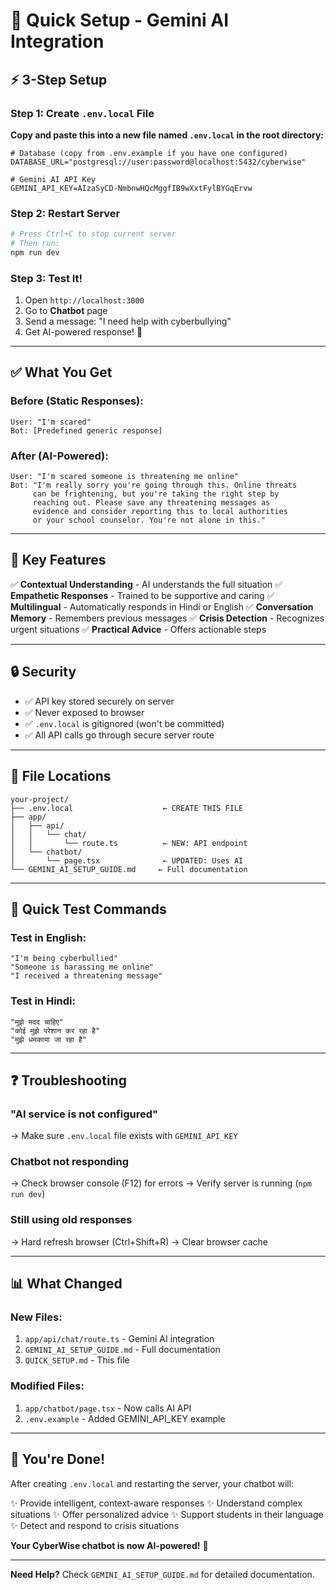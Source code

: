 # 🚀 Quick Setup - Gemini AI Integration

## ⚡ 3-Step Setup

### Step 1: Create `.env.local` File

**Copy and paste this into a new file named `.env.local` in the root directory:**

```env
# Database (copy from .env.example if you have one configured)
DATABASE_URL="postgresql://user:password@localhost:5432/cyberwise"

# Gemini AI API Key
GEMINI_API_KEY=AIzaSyCD-NmbnwHQcMggfIB9wXxtFylBYGqErvw
```

### Step 2: Restart Server

```bash
# Press Ctrl+C to stop current server
# Then run:
npm run dev
```

### Step 3: Test It!

1. Open `http://localhost:3000`
2. Go to **Chatbot** page
3. Send a message: "I need help with cyberbullying"
4. Get AI-powered response! 🎉

---

## ✅ What You Get

### Before (Static Responses):
```
User: "I'm scared"
Bot: [Predefined generic response]
```

### After (AI-Powered):
```
User: "I'm scared someone is threatening me online"
Bot: "I'm really sorry you're going through this. Online threats 
     can be frightening, but you're taking the right step by 
     reaching out. Please save any threatening messages as 
     evidence and consider reporting this to local authorities 
     or your school counselor. You're not alone in this."
```

---

## 🎯 Key Features

✅ **Contextual Understanding** - AI understands the full situation
✅ **Empathetic Responses** - Trained to be supportive and caring
✅ **Multilingual** - Automatically responds in Hindi or English
✅ **Conversation Memory** - Remembers previous messages
✅ **Crisis Detection** - Recognizes urgent situations
✅ **Practical Advice** - Offers actionable steps

---

## 🔒 Security

- ✅ API key stored securely on server
- ✅ Never exposed to browser
- ✅ `.env.local` is gitignored (won't be committed)
- ✅ All API calls go through secure server route

---

## 📝 File Locations

```
your-project/
├── .env.local                    ← CREATE THIS FILE
├── app/
│   ├── api/
│   │   └── chat/
│   │       └── route.ts          ← NEW: API endpoint
│   └── chatbot/
│       └── page.tsx              ← UPDATED: Uses AI
└── GEMINI_AI_SETUP_GUIDE.md     ← Full documentation
```

---

## 🧪 Quick Test Commands

### Test in English:
```
"I'm being cyberbullied"
"Someone is harassing me online"
"I received a threatening message"
```

### Test in Hindi:
```
"मुझे मदद चाहिए"
"कोई मुझे परेशान कर रहा है"
"मुझे धमकाया जा रहा है"
```

---

## ❓ Troubleshooting

### "AI service is not configured"
→ Make sure `.env.local` file exists with `GEMINI_API_KEY`

### Chatbot not responding
→ Check browser console (F12) for errors
→ Verify server is running (`npm run dev`)

### Still using old responses
→ Hard refresh browser (Ctrl+Shift+R)
→ Clear browser cache

---

## 📊 What Changed

### New Files:
1. `app/api/chat/route.ts` - Gemini AI integration
2. `GEMINI_AI_SETUP_GUIDE.md` - Full documentation
3. `QUICK_SETUP.md` - This file

### Modified Files:
1. `app/chatbot/page.tsx` - Now calls AI API
2. `.env.example` - Added GEMINI_API_KEY example

---

## 🎉 You're Done!

After creating `.env.local` and restarting the server, your chatbot will:

✨ Provide intelligent, context-aware responses
✨ Understand complex situations
✨ Offer personalized advice
✨ Support students in their language
✨ Detect and respond to crisis situations

**Your CyberWise chatbot is now AI-powered!** 🚀

---

**Need Help?** Check `GEMINI_AI_SETUP_GUIDE.md` for detailed documentation.
